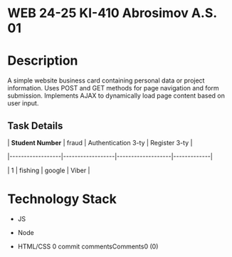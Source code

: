# WEB 24-25 KI-410 Abrosimov A.S. 01

# Description

A simple website business card containing personal data or project information. Uses POST and GET methods for page navigation and form submission. Implements AJAX to dynamically load page content based on user input.

## Task Details

| **Student Number** | fraud | Authentication 3-ty | Register 3-ty |

|------------------|------------------|-------------------|-------------|

| 1 | fishing | google | Viber |

# Technology Stack

- JS

- Node

- HTML/CSS
  0 commit commentsComments0 (0)

